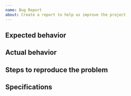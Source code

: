 ```yaml
---
name: Bug Report
about: Create a report to help us improve the project
---
```


## Expected behavior

<!-- REQUIRED -->

## Actual behavior

<!-- REQUIRED -->

## Steps to reproduce the problem

<!-- REQUIRED List in details the steps to reproduce the behavior -->

## Specifications

<!-- REQUIRED List your local specifications (platform, version, subsystem, etc.) -->
